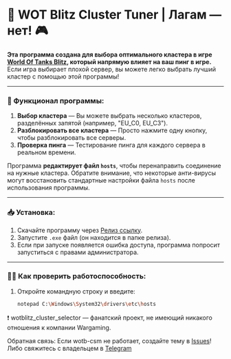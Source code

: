 # 🚀 WOT Blitz Cluster Tuner | Лагам — нет! 🎮

**Эта программа создана для выбора оптимального кластера в игре [World Of Tanks Blitz](https://wotblitz.com/), который напрямую влияет на ваш пинг в игре.**  
Если игра выбирает плохой сервер, вы можете легко выбрать лучший кластер с помощью этой программы!

---

### 🔧 Функционал программы:

1. **Выбор кластера** — Вы можете выбрать несколько кластеров, разделённых запятой (например, "EU_C0, EU_C3").
2. **Разблокировать все кластера** — Просто нажмите одну кнопку, чтобы разблокировать все серверы.
3. **Проверка пинга** — Тестирование пинга для каждого сервера в реальном времени.

Программа **редактирует файл `hosts`**, чтобы перенаправить соединение на нужные кластера. Обратите внимание, что некоторые анти-вирусы могут восстановить стандартные настройки файла `hosts` после использования программы.

---

### 📥 Установка:

1. Скачайте программу через [Релиз ссылку](https://github.com/scopeech/wotblitz_cluster_selector_WG/releases/tag/v0.0.4).
2. Запустите `.exe` файл (он находится в папке релиза).
3. Если при запуске появляется ошибка доступа, программа попросит запуститься с правами администратора.

---

### 🧑‍💻 Как проверить работоспособность:

1. Откройте командную строку и введите:
   ```sh
   notepad C:\Windows\System32\drivers\etc\hosts

   
❗ wotblitz_cluster_selector — фанатский проект, не имеющий никакого отношения к компании Wargaming.


Обратная связь:
Если wotb-csm не работает, создайте тему в [Issues](https://github.com/scopeech/wotblitz_cluster_selector_WG/issues)!
Либо свяжитесь с владельцем в [Telegram](https://t.me/juniorscopeech)


